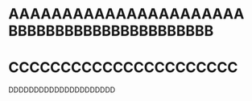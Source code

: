 AAAAAAAAAAAAAAAAAAAAAA
BBBBBBBBBBBBBBBBBBBBBB
===================================
CCCCCCCCCCCCCCCCCCCCCC
===================================
DDDDDDDDDDDDDDDDDDDDD
